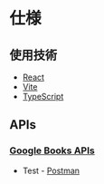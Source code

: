 # 仕様

## 使用技術

- [React](https://ja.react.dev/)
- [Vite](https://vitejs.dev/)
- [TypeScript](https://www.typescriptlang.org/)

## APIs

### [Google Books APIs](https://developers.google.com/books?hl=ja)

- Test - [Postman](https://web.postman.co/workspace/70789a75-0f1b-47fa-82ce-dc3df0677695/collection/23865878-5c292f9f-9a88-4e7c-8e02-3ea5ac79a79b)
